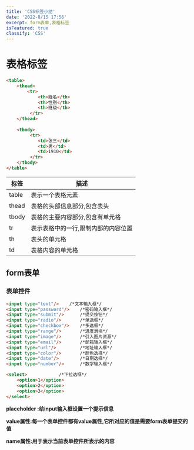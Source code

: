 ```yaml
---
title: 'CSS标签小结'
date: '2022-8/15 17:56'
excerpt: form表单,表格标签
isFeatured: true
classify: 'CSS'
---
```


# 表格标签

```html
<table>
    <thead>
        <tr>
            <th>姓名</th>
            <th>性别</th>
            <th>班级</th>
         </tr>
    </thead>
    
    <tbody>
         <tr>
            <td>张三</td>
            <td>男</td>
            <td>1910</td>
         </tr>
    </tbody>
</table>
```

| 标签  | 描述                                |
| ----- | ----------------------------------- |
| table | 表示一个表格元素                    |
| thead | 表格的头部信息部分,包含表头         |
| tbody | 表格的主要内容部分,包含有单元格     |
| tr    | 表示表格中的一行,限制内部的内容位置 |
| th    | 表头的单元格                        |
| td    | 表格内容的单元格                    |

## form表单

### 表单控件

```html
<input type="text"/>    /*文本输入框*/
<input type="password"/>	/*密码输入框*/
<input type="submit"/>		/*提交按钮*/
<input type="radio"/>		/*单选框*/
<input type="checkbox"/>	/*多选框*/
<input type="range"/>		/*进度滑块*/
<input type="image"/>		/*引入图片资源*/
<input type="email"/>		/*邮箱输入框*/
<input type="url"/>			/*地址输入框*/
<input type="color"/>		/*颜色选择*/
<input type="date"/>		/*日期选择*/
<input type="number"/>		/*数字输入框*/

<select>			/*下拉选框*/
    <option>1</option>
    <option>2</option>
    <option>3</option>
</select>
```

**placeholder :给input输入框设置一个提示信息**

**value属性:每一个表单控件都有value属性,它所对应的值是需要form表单提交的值**

**name属性:用于表示当前表单控件所表示的内容**